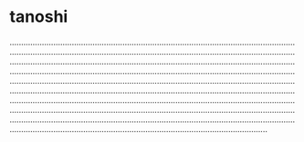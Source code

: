 # tanoshi

............................................................................................................................................................................................................................................................................................................................................................................................................................................................................................................................................................................................................................................................................................................................................................................................................................................................................................................................................................................................................................................................................................................................................................................................................................................................................